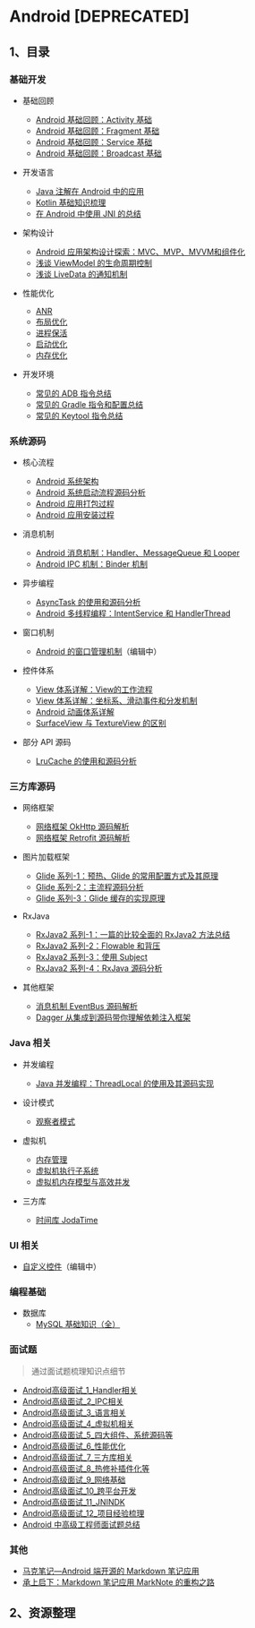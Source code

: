 # Android [DEPRECATED]

## 1、目录

### 基础开发

- 基础回顾
    - [Android 基础回顾：Activity 基础](四大组件/Activity.md)
    - [Android 基础回顾：Fragment 基础](四大组件/Fragment.md)
    - [Android 基础回顾：Service 基础](四大组件/Service.md)
    - [Android 基础回顾：Broadcast 基础](四大组件/Broadcast.md)

- 开发语言
    - [Java 注解在 Android 中的应用](注解和依赖注入/注解在Android中的应用.md)
    - [Kotlin 基础知识梳理](Kotlin/Kotlin.md)
    - [在 Android 中使用 JNI 的总结](高阶技术/JNI技术总结.md)

- 架构设计
    - [Android 应用架构设计探索：MVC、MVP、MVVM和组件化](结构设计/探索Android架构设计.md)
    - [浅谈 ViewModel 的生命周期控制](高阶技术/浅谈ViewModel生命周期控制.md)
    - [浅谈 LiveData 的通知机制](高阶技术/浅谈LiveData的通知过程.md)

- 性能优化
    - [ANR](性能优化/Android性能优化-ANR.md)
    - [布局优化](性能优化/Android性能优化-布局优化.md)
    - [进程保活](性能优化/Android进程保活.md)
    - [启动优化](性能优化/Android性能优化-启动优化.md)
    - [内存优化](性能优化/Android性能优化-内存优化.md)

- 开发环境
    - [常见的 ADB 指令总结](开发工具/ADB_常见的ADB指令总结.md)
    - [常见的 Gradle 指令和配置总结](开发工具/Gradle_常见的指令和配置总结.md)
    - [常见的 Keytool 指令总结](开发工具/Keytool_常用的指令.md)

### 系统源码

- 核心流程
    - [Android 系统架构](系统架构/Android系统架构.md)
    - [Android 系统启动流程源码分析](系统架构/Android系统启动过程.md)
    - [Android 应用打包过程](系统架构/Android打包过程.md)
    - [Android 应用安装过程](系统架构/Android应用安装过程.md)

- 消息机制
    - [Android 消息机制：Handler、MessageQueue 和 Looper](消息机制/线程通信：Handler、MessageQueue和Looper.md.md)
    - [Android IPC 机制：Binder 机制](消息机制/跨进程通信：Binder机制.md) 

- 异步编程
    - [AsyncTask 的使用和源码分析](异步编程/AsyncTask源码分析.md)
    - [Android 多线程编程：IntentService 和 HandlerThread](异步编程/Android多线程编程：IntentService和HandlerThread.md)

- 窗口机制
    - [Android 的窗口管理机制](系统架构/窗口机制/Android的Window管理机制.md)（编辑中）

- 控件体系
    - [View 体系详解：View的工作流程](系统架构/控件体系/View体系详解：View的工作流程.md)
    - [View 体系详解：坐标系、滑动事件和分发机制](系统架构/控件体系/View体系详解：坐标系、滑动事件和分发机制.md)
    - [Android 动画体系详解](系统架构/控件体系/动画体系详解.md)
    - [SurfaceView 与 TextureView 的区别](系统架构/SurefaceView_and_TextureView.md)

- 部分 API 源码
    - [LruCache 的使用和源码分析](API简析/LruCache.md)

### 三方库源码

- 网络框架
    - [网络框架 OkHttp 源码解析](网络访问/OKHttp源码阅读.md)
    - [网络框架 Retrofit 源码解析](网络访问/Retrofit源码阅读.md)

- 图片加载框架
    - [Glide 系列-1：预热、Glide 的常用配置方式及其原理](图片加载/Glide系列：Glide的配置和使用方式.md)
    - [Glide 系列-2：主流程源码分析](图片加载/Glide系列：Glide主流程源码分析.md)
    - [Glide 系列-3：Glide 缓存的实现原理](图片加载/Glide系列：Glide的缓存的实现原理.md)

- RxJava
    - [RxJava2 系列-1：一篇的比较全面的 RxJava2 方法总结](响应式编程/RxJava2系列·_一篇的比较全面的RxJava2方法总结.md)
    - [RxJava2 系列-2：Flowable 和背压](响应式编程/Flowable和背压.md)
    - [RxJava2 系列-3：使用 Subject](响应式编程/用RxJava打造EventBus.md)
    - [RxJava2 系列-4：RxJava 源码分析](响应式编程/RxJava系列-4：RxJava源码分析.md)

- 其他框架
    - [消息机制 EventBus 源码解析](消息机制/EventBus的源码分析.md)
    - [Dagger 从集成到源码带你理解依赖注入框架](高阶技术/Dagger从集成到源码.md)

### Java 相关

- 并发编程
    - [Java 并发编程：ThreadLocal 的使用及其源码实现](https://blog.csdn.net/github_35186068/article/details/83858944)

- 设计模式
    - [观察者模式](https://blog.csdn.net/github_35186068/article/details/83754026)

- 虚拟机
    - [内存管理](https://juejin.im/post/5b475e976fb9a04fa8671a45)
    - [虚拟机执行子系统](https://juejin.im/post/5b4a1fb7e51d4519213fd374)
    - [虚拟机内存模型与高效并发](https://juejin.im/post/5b4f48e75188251b1b448aa0)

- 三方库
    - [时间库 JodaTime](https://blog.csdn.net/github_35186068/article/details/83754146)

### UI 相关

- [自定义控件](系统架构/控件体系/View体系详解：自定义控件.md)（编辑中）

### 编程基础

- 数据库
    - [MySQL 基础知识（全）](https://juejin.im/post/5a12d62bf265da431d3c4a01)

### 面试题

> 通过面试题梳理知识点细节

- [Android高级面试_1_Handler相关](笔试面试/Android高级面试_1_Handler相关.md)
- [Android高级面试_2_IPC相关](笔试面试/Android高级面试_2_IPC相关.md)
- [Android高级面试_3_语言相关](笔试面试/Android高级面试_3_语言相关.md)
- [Android高级面试_4_虚拟机相关](笔试面试/Android高级面试_4_虚拟机相关.md)
- [Android高级面试_5_四大组件、系统源码等](笔试面试/Android高级面试_5_四大组件、系统源码等.md)
- [Android高级面试_6_性能优化](笔试面试/Android高级面试_6_性能优化.md)
- [Android高级面试_7_三方库相关](笔试面试/Android高级面试_7_三方库相关.md)
- [Android高级面试_8_热修补插件化等](笔试面试/Android高级面试_8_热修补插件化等.md)
- [Android高级面试_9_网络基础](笔试面试/Android高级面试_9_网络基础.md)
- [Android高级面试_10_跨平台开发](笔试面试/Android高级面试_10_跨平台开发.md)
- [Android高级面试_11_JNINDK](笔试面试/Android高级面试_11_JNINDK.md)
- [Android高级面试_12_项目经验梳理](笔试面试/Android高级面试_12_项目经验梳理.md)
- [Android 中高级工程师面试题总结](笔试面试/Android高级软件工程师2017.md)

### 其他

- [马克笔记—Android 端开源的 Markdown 笔记应用](其他/MarkNote版本1的.md)
- [承上启下：Markdown 笔记应用 MarkNote 的重构之路](其他/MarkNote版本2.md)

## 2、资源整理


